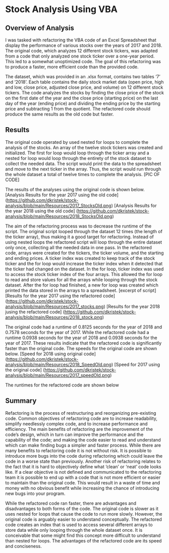 # Stock Analysis Using VBA 
## Overview of Analysis
I was tasked with refactoring the VBA code of an Excel Spreadsheet that display the performance of various stocks over the years of 2017 and 2018. The original code, which analyzes 12 different stock tickers, was adapted from a code that only analyzed one stock ticker over a one-year period. This led to a somewhat unoptimized code. The goal of this refactoring was to produce a faster, more efficient code than the provided code. 

The dataset, which was provided in an .xlsx format, contains two tables ‘7’ and ‘2018’. Each table contains the daily stock market data (open price, high and low, close price, adjusted close price, and volume) on 12 different stock tickers. The code analyzes the stocks by finding the close price of the stock on the first date of the year and the close price (starting price) on the last day of the year (ending price) and dividing the ending price by the starting price and subtracting 1 from the quotient. The refactored code should produce the same results as the old code but faster. 

## Results
The original code operated by used nested for loops to complete the analysis of the stocks. An array of the twelve stock tickers was created and initialized. The first for loop would loop through the ticker array and a nested for loop would loop through the entirety of the stock dataset to collect the needed data. The script would print the data to the spreadsheet and move to the next ticker in the array. Thus, the script would run through the whole dataset a total of twelve times to complete the analysis. [PIC OF CODE] 

The results of the analyses using the original code is shown below.
[Analysis Results for the year 2017 using the old code] (https://github.com/dkristek/stock-analysis/blob/main/Resources/2017_StocksOld.png) [Analysis Results for the year 2018 using the old code] (https://github.com/dkristek/stock-analysis/blob/main/Resources/2018_StocksOld.png)

The aim of the refactoring process was to decrease the runtime of the script. The original script looped through the dataset 12 times (the length of the ticker array), thus making it a good target for refactoring. Instead of using nested loops the refactored script will loop through the entire dataset only once, collecting all the needed data in one pass. In the refactored code, arrays were created for the tickers, the ticker volume, and the starting and ending prices. A ticker index was created to keep track of the stock ticker and the for loop would increase the ticker index when it detected that the ticker had changed on the dataset. In the for loop, ticker index was used to access the stock ticker index of the four arrays. This allowed the for loop to read and store values for all the arrays while looping through the stock dataset. After the for loop had finished, a new for loop was created which printed the data stored in the arrays to a spreadsheet. [excerpt of script] [Results for the year 2017 using the refactored code] (https://github.com/dkristek/stock-analysis/blob/main/Resources/2017_stocks.png) [Results for the year 2018 jusing the refactored code] (https://github.com/dkristek/stock-analysis/blob/main/Resources/2018_stock.png)

The original code had a runtime of 0.8125 seconds for the year of 2018 and 0.7578 seconds for the year of 2017. While the refactored code had a runtime 0.0938 seconds for the year of 2018 and 0.0938 seconds for the year of 2017. These results indicate that the refactored code is significantly faster than the original code. The speeds for the original code are shown below. [Speed for 2018 using original code] (https://github.com/dkristek/stock-analysis/blob/main/Resources/2018_SpeedOld.png) [Speed for 2017 using the original code] (https://github.com/dkristek/stock-analysis/blob/main/Resources/2017_speedOld.png)

The runtimes for the refactored code are shown below

## Summary
Refactoring is the process of restructuring and reorganizing pre-existing code. Common objectives of refactoring code are to increase readability, simplify needlessly complex code, and to increase performance and efficiency. The main benefits of refactoring are the improvement of the code’s design, which in turn can improve the performance and the capability of the code; and making the code easier to read and understand which can make finding bugs a simpler and faster process.  While there are many benefits to refactoring code it is not without risk. It is possible to introduce more bugs into the code during refactoring which could leave the code in a worse state than previously. Another risk of refactoring relates to the fact that it is hard to objectively define what ‘clean’ or ‘neat’ code looks like. If a clear objective is not defined and communicated to the refactoring team it is possible to end up with a code that is not more efficient or easier to maintain than the original code. This would result in a waste of time and money with no obvious benefit while increasing the chance of introducing new bugs into your program. 

While the refactored code ran faster, there are advantages and disadvantages to both forms of the code. The original code is slower as it uses nested for loops that cause the code to run more slowly. However, the original code is arguably easier to understand conceptually. The refactored code creates an index that is used to access several different arrays to store data while only looping through the whole dataset once. It is conceivable that some might find this concept more difficult to understand than nested for loops. The advantages of the refactored code are its speed and conciseness.
